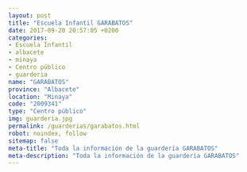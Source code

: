 ```yaml
---
layout: post
title: "Escuela Infantil GARABATOS"
date: 2017-09-20 20:57:05 +0200
categories:
- Escuela Infantil
- albacete
- minaya
- Centro público
- guarderia
name: "GARABATOS"
province: "Albacete"
location: "Minaya"
code: "2009341"
type: "Centro público"
img: guarderia.jpg
permalink: /guarderias/garabatos.html
robot: noindex, follow
sitemap: false
meta-title: "Toda la información de la guardería GARABATOS"
meta-description: "Toda la información de la guardería GARABATOS"
---
```

